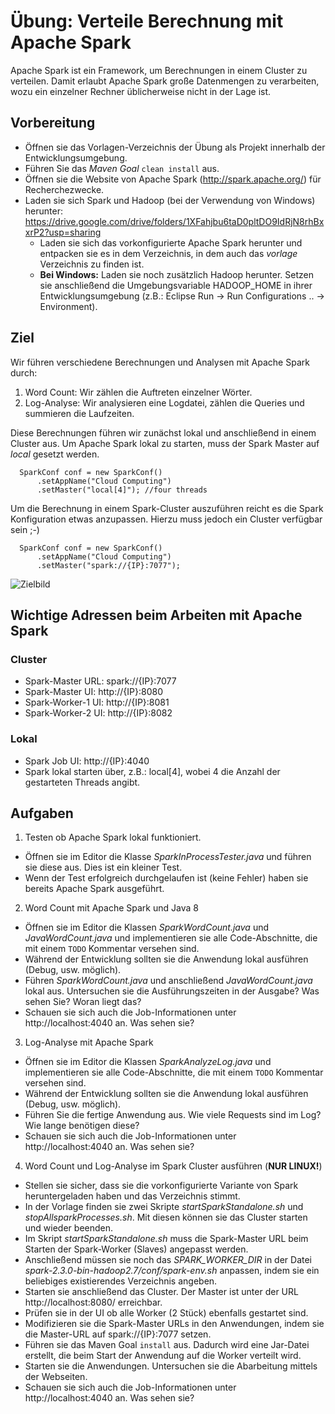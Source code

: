 # Übung: Verteile Berechnung mit Apache Spark
Apache Spark ist ein Framework, um Berechnungen in einem Cluster zu verteilen.
Damit erlaubt Apache Spark große Datenmengen zu verarbeiten, wozu ein einzelner Rechner üblicherweise nicht in der Lage ist.

## Vorbereitung
* Öffnen sie das Vorlagen-Verzeichnis der Übung als Projekt innerhalb der Entwicklungsumgebung.
* Führen Sie das *Maven Goal* `clean install` aus.
* Öffnen sie die Website von Apache Spark (http://spark.apache.org/) für Recherchezwecke.
* Laden sie sich Spark und Hadoop (bei der Verwendung von Windows) herunter: https://drive.google.com/drive/folders/1XFahjbu6taD0pltDO9IdRjN8rhBxxrP2?usp=sharing
  * Laden sie sich das vorkonfigurierte Apache Spark herunter und entpacken sie es in dem Verzeichnis, in dem auch das *vorlage* Verzeichnis zu finden ist.
  * **Bei Windows:** Laden sie noch zusätzlich Hadoop herunter. Setzen sie anschließend die Umgebungsvariable HADOOP_HOME in ihrer Entwicklungsumgebung (z.B.: Eclipse Run -> Run Configurations .. -> Environment).

## Ziel
Wir führen verschiedene Berechnungen und Analysen mit Apache Spark durch:

1. Word Count: Wir zählen die Auftreten einzelner Wörter.
2. Log-Analyse: Wir analysieren eine Logdatei, zählen die Queries und summieren die Laufzeiten.

Diese Berechnungen führen wir zunächst lokal und anschließend in einem Cluster aus.
Um Apache Spark lokal zu starten, muss der Spark Master auf *local* gesetzt werden.
```
  SparkConf conf = new SparkConf()
      .setAppName("Cloud Computing")
      .setMaster("local[4]"); //four threads
```

Um die Berechnung in einem Spark-Cluster auszuführen reicht es die Spark Konfiguration etwas anzupassen.
Hierzu muss jedoch ein Cluster verfügbar sein ;-)
```
  SparkConf conf = new SparkConf()
      .setAppName("Cloud Computing")
      .setMaster("spark://{IP}:7077");
```

![Zielbild](zielbild.png)

## Wichtige Adressen beim Arbeiten mit Apache Spark
### Cluster
* Spark-Master URL: spark://{IP}:7077
* Spark-Master UI: http://{IP}:8080
* Spark-Worker-1 UI: http://{IP}:8081
* Spark-Worker-2 UI: http://{IP}:8082

### Lokal
* Spark Job UI: http://{IP}:4040
* Spark lokal starten über, z.B.: local[4], wobei 4 die Anzahl der gestarteten Threads angibt.

## Aufgaben
1) Testen ob Apache Spark lokal funktioniert.

* Öffnen sie im Editor die Klasse *SparkInProcessTester.java* und führen sie diese aus. Dies ist ein kleiner Test.
* Wenn der Test erfolgreich durchgelaufen ist (keine Fehler) haben sie bereits Apache Spark ausgeführt. 

2) Word Count mit Apache Spark und Java 8

* Öffnen sie im Editor die Klassen *SparkWordCount.java* und *JavaWordCount.java* und implementieren sie alle Code-Abschnitte, die mit einem `TODO` Kommentar versehen sind.
* Während der Entwicklung sollten sie die Anwendung lokal ausführen (Debug, usw. möglich).
* Führen *SparkWordCount.java* und anschließend *JavaWordCount.java* lokal aus. Untersuchen sie die Ausführungszeiten in der Ausgabe? Was sehen Sie? Woran liegt das?
* Schauen sie sich auch die Job-Informationen unter http://localhost:4040 an. Was sehen sie?

3) Log-Analyse mit Apache Spark

* Öffnen sie im Editor die Klassen *SparkAnalyzeLog.java* und implementieren sie alle Code-Abschnitte, die mit einem `TODO` Kommentar versehen sind.
* Während der Entwicklung sollten sie die Anwendung lokal ausführen (Debug, usw. möglich).
* Führen Sie die fertige Anwendung aus. Wie viele Requests sind im Log? Wie lange benötigen diese?
* Schauen sie sich auch die Job-Informationen unter http://localhost:4040 an. Was sehen sie?

4) Word Count und Log-Analyse im Spark Cluster ausführen (**NUR LINUX!**)

* Stellen sie sicher, dass sie die vorkonfigurierte Variante von Spark heruntergeladen haben und das Verzeichnis stimmt.
* In der Vorlage finden sie zwei Skripte *startSparkStandalone.sh* und *stopAllsparkProcesses.sh*. Mit diesen können sie das Cluster starten und wieder beenden.
* Im Skript *startSparkStandalone.sh* muss die Spark-Master URL beim Starten der Spark-Worker (Slaves) angepasst werden.
* Anschließend müssen sie noch das *SPARK_WORKER_DIR* in der Datei *spark-2.3.0-bin-hadoop2.7/conf/spark-env.sh* anpassen, indem sie ein beliebiges existierendes Verzeichnis angeben.
* Starten sie anschließend das Cluster. Der Master ist unter der URL http://localhost:8080/ erreichbar.
* Prüfen sie in der UI ob alle Worker (2 Stück) ebenfalls gestartet sind.
* Modifizieren sie die Spark-Master URLs in den Anwendungen, indem sie die Master-URL auf spark://{IP}:7077 setzen.
* Führen sie das Maven Goal `install` aus. Dadurch wird eine Jar-Datei erstellt, die beim Start der Anwendung auf die Worker verteilt wird.
* Starten sie die Anwendungen. Untersuchen sie die Abarbeitung mittels der Webseiten.
* Schauen sie sich auch die Job-Informationen unter http://localhost:4040 an. Was sehen sie?
